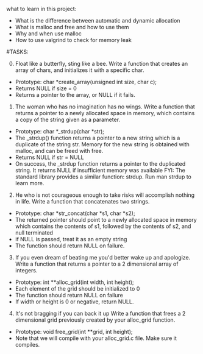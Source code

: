 what to learn in this project:
 - What is the difference between automatic and dynamic allocation
 - What is malloc and free and how to use them
 - Why and when use malloc
 - How to use valgrind to check for memory leak

#TASKS:

0. Float like a butterfly, sting like a bee.
Write a function that creates an array of chars, and initializes it with a specific char.
 - Prototype: char *create_array(unsigned int size, char c);
 - Returns NULL if size = 0
 - Returns a pointer to the array, or NULL if it fails.

1. The woman who has no imagination has no wings.
Write a function that returns a pointer to a newly allocated space in memory, which contains a copy of the string given as a parameter.
 - Prototype: char *_strdup(char *str);
 - The _strdup() function returns a pointer to a new string which is a duplicate of the string str. Memory for the new string is obtained with malloc, and can be freed with free.
 - Returns NULL if str = NULL
 - On success, the _strdup function returns a pointer to the duplicated string. It returns NULL if insufficient memory was available
FYI: The standard library provides a similar function: strdup. Run man strdup to learn more.

2. He who is not courageous enough to take risks will accomplish nothing in life.
Write a function that concatenates two strings.
 - Prototype: char *str_concat(char *s1, char *s2);
 - The returned pointer should point to a newly allocated space in memory which contains the contents of s1, followed by the contents of s2, and null terminated
 - if NULL is passed, treat it as an empty string
 - The function should return NULL on failure.

3. If you even dream of beating me you'd better wake up and apologize.
Write a function that returns a pointer to a 2 dimensional array of integers.
 - Prototype: int **alloc_grid(int width, int height);
 - Each element of the grid should be initialized to 0
 - The function should return NULL on failure
 - If width or height is 0 or negative, return NULL.

4. It's not bragging if you can back it up
Write a function that frees a 2 dimensional grid previously created by your alloc_grid function.
 - Prototype: void free_grid(int **grid, int height);
 - Note that we will compile with your alloc_grid.c file. Make sure it compiles.

